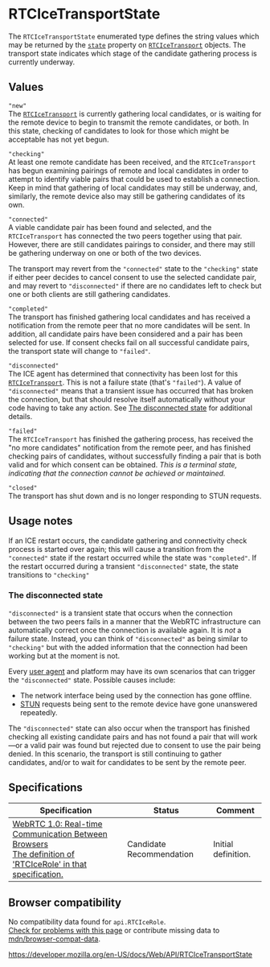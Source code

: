 # RTCIceTransportState

The `RTCIceTransportState` enumerated type defines the string values which may be returned by the [`state`](rtcicetransport/state) property on [`RTCIceTransport`](rtcicetransport) objects. The transport state indicates which stage of the candidate gathering process is currently underway.

## Values

`"new"`  
The [`RTCIceTransport`](rtcicetransport) is currently gathering local candidates, or is waiting for the remote device to begin to transmit the remote candidates, or both. In this state, checking of candidates to look for those which might be acceptable has not yet begun.

`"checking"`  
At least one remote candidate has been received, and the `RTCIceTransport` has begun examining pairings of remote and local candidates in order to attempt to identify viable pairs that could be used to establish a connection. Keep in mind that gathering of local candidates may still be underway, and, similarly, the remote device also may still be gathering candidates of its own.

`"connected"`  
A viable candidate pair has been found and selected, and the `RTCIceTransport` has connected the two peers together using that pair. However, there are still candidates pairings to consider, and there may still be gathering underway on one or both of the two devices.

The transport may revert from the `"connected"` state to the `"checking"` state if either peer decides to cancel consent to use the selected candidate pair, and may revert to `"disconnected"` if there are no candidates left to check but one or both clients are still gathering candidates.

`"completed"`  
The transport has finished gathering local candidates and has received a notification from the remote peer that no more candidates will be sent. In addition, all candidate pairs have been considered and a pair has been selected for use. If consent checks fail on all successful candidate pairs, the transport state will change to `"failed"`.

`"disconnected"`  
The ICE agent has determined that connectivity has been lost for this [`RTCIceTransport`](rtcicetransport). This is not a failure state (that's `"failed"`). A value of `"disconnected"` means that a transient issue has occurred that has broken the connection, but that should resolve itself automatically without your code having to take any action. See [The disconnected state](#the_disconnected_state) for additional details.

`"failed"`  
The `RTCIceTransport` has finished the gathering process, has received the "no more candidates" notification from the remote peer, and has finished checking pairs of candidates, without successfully finding a pair that is both valid and for which consent can be obtained. _This is a terminal state, indicating that the connection cannot be achieved or maintained._

`"closed"`  
The transport has shut down and is no longer responding to STUN requests.

## Usage notes

If an ICE restart occurs, the candidate gathering and connectivity check process is started over again; this will cause a transition from the `"connected"` state if the restart occurred while the state was `"completed"`. If the restart occurred during a transient `"disconnected"` state, the state transitions to `"checking"`

### The disconnected state

`"disconnected"` is a transient state that occurs when the connection between the two peers fails in a manner that the WebRTC infrastructure can automatically correct once the connection is available again. It is _not_ a failure state. Instead, you can think of `"disconnected"` as being similar to `"checking"` but with the added information that the connection had been working but at the moment is not.

Every [user agent](https://developer.mozilla.org/en-US/docs/Glossary/User_agent) and platform may have its own scenarios that can trigger the `"disconnected"` state. Possible causes include:

- The network interface being used by the connection has gone offline.
- [STUN](https://developer.mozilla.org/en-US/docs/Glossary/STUN) requests being sent to the remote device have gone unanswered repeatedly.

The `"disconnected"` state can also occur when the transport has finished checking all existing candidate pairs and has not found a pair that will work—or a valid pair was found but rejected due to consent to use the pair being denied. In this scenario, the transport is still continuing to gather candidates, and/or to wait for candidates to be sent by the remote peer.

## Specifications

<table><thead><tr class="header"><th>Specification</th><th>Status</th><th>Comment</th></tr></thead><tbody><tr class="odd"><td><a href="https://w3c.github.io/webrtc-pc/#rtcicerole">WebRTC 1.0: Real-time Communication Between Browsers<br />
<span class="small">The definition of 'RTCIceRole' in that specification.</span></a></td><td><span class="spec-cr">Candidate Recommendation</span></td><td>Initial definition.</td></tr></tbody></table>

## Browser compatibility

No compatibility data found for `api.RTCIceRole`.  
[Check for problems with this page](#on-github) or contribute missing data to [mdn/browser-compat-data](https://github.com/mdn/browser-compat-data).

<a href="https://developer.mozilla.org/en-US/docs/Web/API/RTCIceTransportState" class="_attribution-link">https://developer.mozilla.org/en-US/docs/Web/API/RTCIceTransportState</a>
